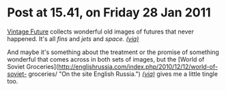 # Post at 15.41, on Friday 28 Jan 2011

[Vintage Future](http://vintagefuture.tumblr.com/ "Blog of sci-fi posters.")
collects wonderful old images of futures that never happened. It's all _fins_
and _jets_ and _space._
_[(via)](http://twitter.com/#!/tobybarnes/status/30255545290067969 "Thanks!")_

And maybe it's something about the treatment or the promise of something
wonderful that comes across in both sets of images, but the [World of Soviet
Groceries](http://englishrussia.com/index.php/2010/12/12/world-of-soviet-
groceries/ "On the site English Russia.")
_[(via)](http://twitter.com/#!/rstevens/status/30298213424570368 "More Twitter
vias.")_ gives me a little tingle too.
